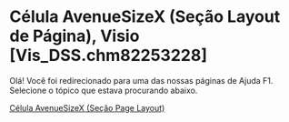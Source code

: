 
# Célula AvenueSizeX (Seção Layout de Página), Visio [Vis_DSS.chm82253228]

Olá! Você foi redirecionado para uma das nossas páginas de Ajuda F1. Selecione o tópico que estava procurando abaixo.

[Célula AvenueSizeX (Seção Page Layout)](http://msdn.microsoft.com/library/86fe25ed-590d-b2f0-5dfe-9746a19c6b04%28Office.15%29.aspx)
